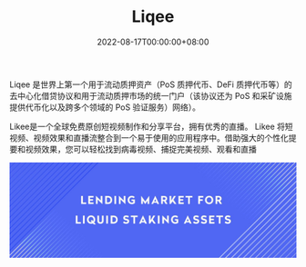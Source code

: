 ﻿---
title: "Liqee"
description: "用于质押收益代币的借贷协议和用于流动质押市场的统一门户。"
date: 2022-08-17T00:00:00+08:00
lastmod: 2022-08-17T00:00:00+08:00
draft: false
authors: ["boogArno"]
featuredImage: "liqee.png"
tags: ["DeFi","Liqee"]
categories: ["nfts"]
nfts: ["DeFi"]
blockchain: "ETH"
website: "https://liqee.io/"
twitter: "https://twitter.com/liqeeio"
discord: "https://discord.gg/KxYhYPs8"
telegram: "https://t.me/liqee"
github: ""
youtube: "https://www.youtube.com/channel/UCqiHlh0vVzQipmCQsSpjgmw"
twitch: ""
facebook: ""
instagram: ""
reddit: ""
medium: "https://liqee.medium.com/"
steam: ""
gitbook: ""
googleplay: ""
appstore: ""
status: "Live"
weight: 
lightgallery: true
toc: true
pinned: false
recommend: false
recommend1: fals
---

Liqee 是世界上第一个用于流动质押资产（PoS 质押代币、DeFi 质押代币等）的去中心化借贷协议和用于流动质押市场的统一门户（该协议还为 PoS 和采矿设施提供代币化以及跨多个领域的 PoS 验证服务）网络）。

Likee是一个全球免费原创短视频制作和分享平台，拥有优秀的直播。 Likee 将短视频、视频效果和直播流整合到一个易于使用的应用程序中。借助强大的个性化提要和视频效果，您可以轻松找到病毒视频、捕捉完美视频、观看和直播

![1500x500](1500x500.jpg)